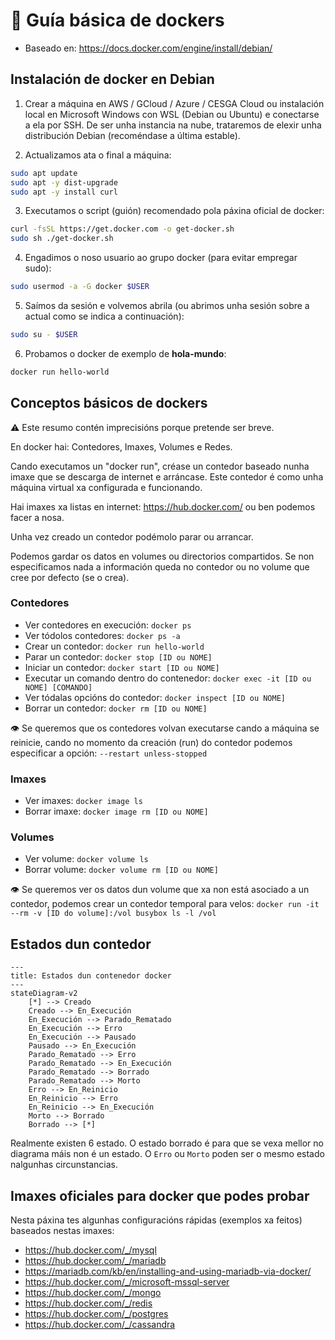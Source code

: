 # 🔵 Guía básica de dockers

- Baseado en: <https://docs.docker.com/engine/install/debian/>

## Instalación de docker en Debian

1. Crear a máquina en AWS / GCloud / Azure / CESGA Cloud ou instalación local en Microsoft Windows con WSL (Debian ou Ubuntu) e conectarse a ela por SSH. De ser unha instancia na nube, trataremos de elexir unha distribución Debian (recoméndase a última estable).

2. Actualizamos ata o final a máquina:
``` bash
sudo apt update
sudo apt -y dist-upgrade
sudo apt -y install curl
```

3. Executamos o script (guión) recomendado pola páxina oficial de docker:
``` bash
curl -fsSL https://get.docker.com -o get-docker.sh
sudo sh ./get-docker.sh
```

4. Engadimos o noso usuario ao grupo docker (para evitar empregar sudo):
``` bash
sudo usermod -a -G docker $USER
```

5. Saímos da sesión e volvemos abrila (ou abrimos unha sesión sobre a actual como se indica a continuación):
``` bash
sudo su - $USER
```

6. Probamos o docker de exemplo de **hola-mundo**:
``` bash
docker run hello-world
```
## Conceptos básicos de dockers

⚠️ Este resumo contén imprecisións porque pretende ser breve.

En docker hai: Contedores, Imaxes, Volumes e Redes.

Cando executamos un "docker run", créase un contedor baseado nunha imaxe que se descarga de internet e arráncase. Este contedor é como unha máquina virtual xa configurada e funcionando.

Hai imaxes xa listas en internet: https://hub.docker.com/ ou ben podemos facer a nosa.

Unha vez creado un contedor podémolo parar ou arrancar.

Podemos gardar os datos en volumes ou directorios compartidos. Se non especificamos nada a información queda no contedor ou no volume que cree por defecto (se o crea).

### Contedores
- Ver contedores en execución: ```docker ps```
- Ver tódolos contedores: ```docker ps -a```
- Crear un contedor: ```docker run hello-world```
- Parar un contedor: ```docker stop [ID ou NOME]```
- Iniciar un contedor: ```docker start [ID ou NOME]```
- Executar un comando dentro do contenedor: ```docker exec -it [ID ou NOME] [COMANDO]```
- Ver tódalas opcións do contedor: ```docker inspect [ID ou NOME]```
- Borrar un contedor: ```docker rm [ID ou NOME]```

👁️ Se queremos que os contedores volvan executarse cando a máquina se reinicie, cando no momento da creación (run) do contedor podemos especificar a opción: ```--restart unless-stopped```

### Imaxes
- Ver imaxes: ```docker image ls```
- Borrar imaxe: ```docker image rm [ID ou NOME]```

### Volumes
- Ver volume: ```docker volume ls```
- Borrar volume: ```docker volume rm [ID ou NOME]```

👁️ Se queremos ver os datos dun volume que xa non está asociado a un contedor, podemos crear un contedor temporal para velos: ```docker run -it --rm -v [ID do volume]:/vol busybox ls -l /vol```

## Estados dun contedor

``` mermaid
---
title: Estados dun contenedor docker
---
stateDiagram-v2
    [*] --> Creado
    Creado --> En_Execución
    En_Execución --> Parado_Rematado
    En_Execución --> Erro
    En_Execución --> Pausado
    Pausado --> En_Execución
    Parado_Rematado --> Erro
    Parado_Rematado --> En_Execución
    Parado_Rematado --> Borrado
    Parado_Rematado --> Morto
    Erro --> En_Reinicio
    En_Reinicio --> Erro
    En_Reinicio --> En_Execución
    Morto --> Borrado
    Borrado --> [*]

```

Realmente existen 6 estado. O estado borrado é para que se vexa mellor no diagrama máis non é un estado. O `Erro` ou `Morto` poden ser o mesmo estado nalgunhas circunstancias.

## Imaxes oficiales para docker que podes probar

Nesta páxina tes algunhas configuracións rápidas (exemplos xa feitos) baseados nestas imaxes:

- <https://hub.docker.com/_/mysql>
- <https://hub.docker.com/_/mariadb>
- <https://mariadb.com/kb/en/installing-and-using-mariadb-via-docker/>
- <https://hub.docker.com/_/microsoft-mssql-server>
- <https://hub.docker.com/_/mongo>
- <https://hub.docker.com/_/redis>
- <https://hub.docker.com/_/postgres>
- <https://hub.docker.com/_/cassandra>

